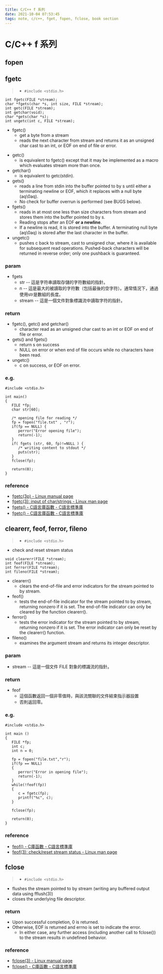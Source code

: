 ```yaml
---
title: C/C++ f 系列
date: 2021-10-04 07:53:45
tags: note, c/c++, fget, fopen, fclose, book section
---
```


# C/C++ f 系列

## fopen

## fgetc
> - `#include <stdio.h>`
```clike
int fgetc(FILE *stream);
char *fgets(char *s, int size, FILE *stream);
int getc(FILE *stream);
int getchar(void);
char *gets(char *s);
int ungetc(int c, FILE *stream);
```
<!--more-->
- fgetc()
    - get a byte from a stream
    - reads the next character from stream and returns it as an unsigned char cast to an int, or EOF on end of file or error.
* getc()
    * is equivalent to fgetc() except that it may be implemented as a macro which evaluates stream more than once.
* getchar()
    * is equivalent to getc(stdin).
* gets()
    * reads a line from stdin into the buffer pointed to by s until either a terminating newline or EOF, which it replaces with a null byte (aq\0aq).
    * No check for buffer overrun is performed (see BUGS below).
* fgets()
    * reads in at most one less than size characters from stream and stores them into the buffer pointed to by s.
    * Reading stops after an EOF **or a newline**.
    * If a newline is read, it is stored into the buffer. A terminating null byte (aq\0aq) is stored after the last character in the buffer.
* ungetc()
    * pushes c back to stream, cast to unsigned char, where it is available for subsequent read operations. Pushed-back characters will be returned in reverse order; only one pushback is guaranteed.
### param

- fgets
    - str -- 這是字符串讀取存儲的字符數組的指針。
    - n -- 這是最大的被讀取的字符數（包括最後的空字符）。通常情況下，通過使用str是數組的長度。 
    - stream -- 這是一個文件對象標識流中讀取字符的指針。
### return
- fgetc(), getc() and getchar()
    - character read as an unsigned char cast to an int or EOF on end of file or error.
- gets() and fgets()
    - return s on success
    - NULL on error or when end of file occurs while no characters have been read.
- ungetc()
    - c on success, or EOF on error.

### e.g.
```clike
#include <stdio.h>

int main()
{
   FILE *fp;
   char str[60];

   /* opening file for reading */
   fp = fopen("file.txt" , "r");
   if(fp == NULL) {
      perror("Error opening file");
      return(-1);
   }
   if( fgets (str, 60, fp)!=NULL ) {
      /* writing content to stdout */
      puts(str);
   }
   fclose(fp);
   
   return(0);
}
```
### reference
- [fgetc(3p) - Linux manual page](https://man7.org/linux/man-pages/man3/fgetc.3p.html)
- [fgetc(3): input of char/strings - Linux man page](https://linux.die.net/man/3/fgetc)
- [fgets() - C語言庫函數 - C語言標準庫](http://tw.gitbook.net/c_standard_library/c_function_fgets.html)
- [fgetc() - C語言庫函數 - C語言標準庫](http://tw.gitbook.net/c_standard_library/c_function_fgetc.html)


## clearerr, feof, ferror, fileno
> - `#include <stdio.h>`
- check and reset stream status
```clike
void clearerr(FILE *stream);
int feof(FILE *stream);
int ferror(FILE *stream);
int fileno(FILE *stream);
```
* clearerr()
	- clears the end-of-file and error indicators for the stream pointed to by stream.
* feof()
	* tests the end-of-file indicator for the stream pointed to by stream, returning nonzero if it is set. The end-of-file indicator can only be cleared by the function clearerr().
* ferror()
	* tests the error indicator for the stream pointed to by stream, returning nonzero if it is set. The error indicator can only be reset by the clearerr() function.
* fileno()
	* examines the argument stream and returns its integer descriptor.

### param
- stream -- 這是一個文件 FILE 對象的標識流的指針。
### return
- feof
    - 這個函數返回一個非零值時，與該流關聯的文件結束指示器設置
    - 否則返回零。

### e.g.
```clike
#include <stdio.h>

int main ()
{
   FILE *fp;
   int c;
   int n = 0;
  
   fp = fopen("file.txt","r");
   if(fp == NULL) 
   {
      perror("Error in opening file");
      return(-1);
   }
   while(!feof(fp))
   {
      c = fgetc(fp);
      printf("%c", c);
   }
  
   fclose(fp);
   
   return(0);
}
```

### reference
- [feof() - C庫函數 - C語言標準庫](http://tw.gitbook.net/c_standard_library/c_function_feof.html)
- [feof(3): check/reset stream status - Linux man page](https://linux.die.net/man/3/feof)
## fclose
> - `#include <stdio.h>`
- flushes the stream pointed to by stream (writing any buffered output data using fflush(3))
- closes the underlying file descriptor.
### return
- Upon successful completion, 0 is returned.
- Otherwise, EOF is returned and errno is set to indicate the error.
    - In either case, any further access (including another call to fclose()) to the stream results in undefined behavior.

### reference
- [fclose(3) - Linux manual page](https://man7.org/linux/man-pages/man3/fclose.3.html)
- [fclose() - C庫函數 - C語言標準庫](http://tw.gitbook.net/c_standard_library/c_function_fclose.html)